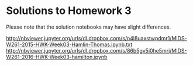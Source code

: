 # Solutions to Homework 3
Please note that the solution notebooks may have slight differences.   

http://nbviewer.jupyter.org/urls/dl.dropbox.com/s/n4l8uaxstwpdmr1/MIDS-W261-2015-HWK-Week03-Hamlin-Thomas.ipynb.txt   
http://nbviewer.jupyter.org/urls/dl.dropbox.com/s/86b5gv5i0he5mrj/MIDS-W261-2016-HWK-Week03-hamilton.ipynb
